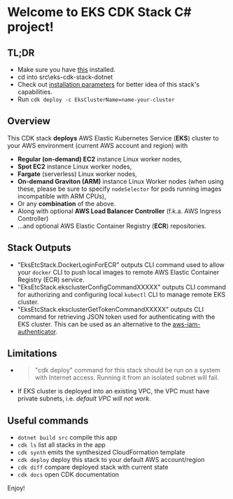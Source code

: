 # Welcome to EKS CDK Stack C# project!

## TL;DR

* Make sure you have [this](https://dotnet.microsoft.com/download) installed.
* cd into src\eks-cdk-stack-dotnet
* Check out [installation parameters](./src/eks-cdk-stack-dotnet/cdk.json) for better idea of this stack's capabilities.
* Run `cdk deploy -c EksClusterName=name-your-cluster`

## Overview

This CDK stack **deploys** AWS Elastic Kubernetes Service (**EKS**) cluster to your AWS environment (current AWS account and region) with 
- **Regular (on-demand) EC2** instance Linux worker nodes,
- **Spot EC2** instance Linux worker nodes,
- **Fargate** (serverless) Linux worker nodes,
- **On-demand Graviton (ARM)** instance Linux Worker nodes (when using these, please be sure to specify `nodeSelector` for pods running images incompatible with ARM CPUs),
- Or any **combination** of the above.
- Along with optional **AWS Load Balancer Controller** (f.k.a. AWS Ingress Controller)
- ...and optional AWS Elastic Container Registry (**ECR**) repositories.

## Stack Outputs

- "EksEtcStack.DockerLoginForECR" outputs CLI command used to allow your `docker` CLI to push local images to remote AWS Elastic Container Registry (ECR) service.
- "EksEtcStack.eksclusterConfigCommandXXXXX" outputs CLI command for authorizing and configuring local `kubectl` CLI to manage remote EKS cluster.
- "EksEtcStack.eksclusterGetTokenCommandXXXXX" outputs CLI command for retrieving JSON token used for authenticating with the EKS cluster. This can be used as an alternative to the [aws-iam-authenticator](https://docs.aws.amazon.com/eks/latest/userguide/managing-auth.html).

## Limitations

* > "cdk deploy" command for this stack should be run on a system with Internet access.
Running it from an isolated subnet will fail.
* If EKS cluster is deployed into an existing VPC, the VPC must have private subnets, i.e. *default VPC will not work*.

## Useful commands

* `dotnet build src` compile this app
* `cdk ls`           list all stacks in the app
* `cdk synth`       emits the synthesized CloudFormation template
* `cdk deploy`      deploy this stack to your default AWS account/region
* `cdk diff`        compare deployed stack with current state
* `cdk docs`        open CDK documentation

Enjoy!
